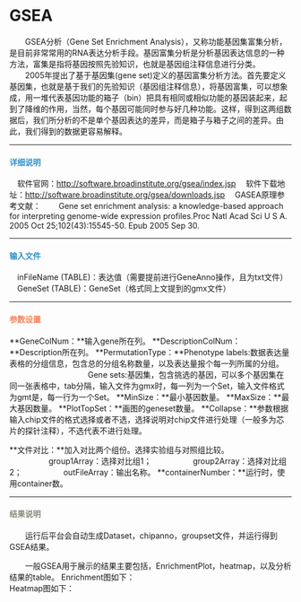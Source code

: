 # GSEA
　　GSEA分析（Gene Set Enrichment Analysis），又称功能基因集富集分析，是目前非常常用的RNA表达分析手段。基因富集分析是分析基因表达信息的一种方法，富集是指将基因按照先验知识，也就是基因组注释信息进行分类。
　　2005年提出了基于基因集(gene set)定义的基因富集分析方法。首先要定义基因集，也就是基于我们的先验知识（基因组注释信息），将基因富集，可以想象成，用一堆代表基因功能的箱子（bin）把具有相同或相似功能的基因装起来，起到了降维的作用，当然，每个基因可能同时参与好几种功能。这样，得到这两组数据后，我们所分析的不是单个基因表达的差异，而是箱子与箱子之间的差异。由此，我们得到的数据更容易解释。
***
#### **<span class="glyphicon glyphicon-tags" aria-hidden="true" style="color:#3090C7"></span></i><span style="color:#3090C7"> 详细说明**
　软件官网：http://software.broadinstitute.org/gsea/index.jsp
　软件下载地址：http://software.broadinstitute.org/gsea/downloads.jsp
　GASEA原理参考文献：
　　Gene set enrichment analysis: a knowledge-based approach for interpreting genome-wide expression profiles.Proc Natl Acad Sci U S A. 2005 Oct 25;102(43):15545-50. Epub 2005 Sep 30. 
****
#### **<i class="fa fa-dot-circle-o" aria-hidden="true" style="color:#3090C7"></i><span style="color:#3090C7"> 输入文件**<span>
　inFileName (TABLE)：表达值（需要提前进行GeneAnno操作，且为txt文件）
　GeneSet (TABLE)：GeneSet（格式同上文提到的gmx文件）


****
#### **<i class="fa fa-cog" aria-hidden="true" style="color:#F88158"></i> <span style="color:#F88158">参数设置**<span>

**GeneColNum：**输入gene所在列。
**DescriptionColNum：**Description所在列。
**PermutationType：**Phenotype labels:数据表达量表格的分组信息，包含总的分组名称数量，以及表达量报个每一列所属的分组。
　　　　　　　　　　Gene sets:基因集，包含挑选的基因，可以多个基因集在同一张表格中，tab分隔，输入文件为gmx时，每一列为一个Set，输入文件格式为gmt是，每一行为一个Set。
**MinSize：**最小基因数量。
**MaxSize：**最大基因数量。
**PlotTopSet：**画图的geneset数量。
**Collapse：**参数根据输入chip文件的格式选择或者不选，选择说明对chip文件进行处理（一般多为芯片的探针注释），不选代表不进行处理。

**文件对比：**加入对比两个组份。选择实验组与对照组比较。
　　　　　group1Array：选择对比组1；
　　　　　group2Array：选择对比组2；
　　　　　outFileArray：输出名称。
**containerNumber：**运行时，使用container数。


****
#### **<i class="fa fa-file-text" aria-hidden="true" style="color:#848b79"></i><span style="color:#848b79"> 结果说明**<span>
　　运行后平台会自动生成Dataset，chipanno，groupset文件，并运行得到GSEA结果。
<div style="text-align:center"><img data-src="1.png" width="600px"></img>
</div>
<div style="text-align:center"><img data-src="2.png" width="600px"></img>
</div>
　　一般GSEA用于展示的结果主要包括，EnrichmentPlot，heatmap，以及分析结果的table。
Enrichment图如下：
<div style="text-align:center"><img data-src="3.png" width="600px"></img>
</div>
Heatmap图如下：
<div style="text-align:center"><img data-src="4.png" width="600px"></img>
</div>
